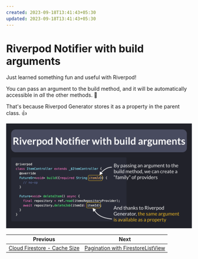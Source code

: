 ```yaml
---
created: 2023-09-18T13:41:43+05:30
updated: 2023-09-18T13:41:43+05:30
---
```

# Riverpod Notifier with build arguments

Just learned something fun and useful with Riverpod!

You can pass an argument to the build method, and it will be automatically accessible in *all* the other methods. 🤩

That's because Riverpod Generator stores it as a property in the parent class. 👍

![](097.png)

 

| Previous | Next |
| -------- | ---- |
| [Cloud Firestore - Cache Size](../0096-cloud-firestore-cache-size/index.md) | [Pagination with FirestoreListView](../0098-firestore-list-view/index.md) |
